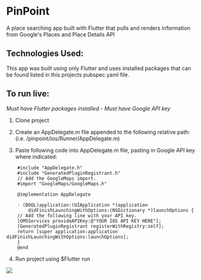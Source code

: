 # PinPoint
A place searching app built with Flutter that pulls and renders information from Google's Places and Place Details API

## Technologies Used:
This app was built using only Flutter and uses installed packages that can be found listed in this projects pubspec.yaml file.

## To run live:
*Must have Flutter packages installed - Must have Google API key*

1) Clone project
2) Create an AppDelegate.m file appended to the following relative path: (i.e. /pinpoint/ios/Runner/AppDelegate.m)

3) Paste following code into AppDelegate.m file, pasting in Google API key where indicated:

```
    #include "AppDelegate.h"
    #include "GeneratedPluginRegistrant.h"
    // Add the GoogleMaps import.
    #import "GoogleMaps/GoogleMaps.h"

    @implementation AppDelegate

    - (BOOL)application:(UIApplication *)application
        didFinishLaunchingWithOptions:(NSDictionary *)launchOptions {
    // Add the following line with your API key.
    [GMSServices provideAPIKey:@"YOUR IOS API KEY HERE"];
    [GeneratedPluginRegistrant registerWithRegistry:self];
    return [super application:application didFinishLaunchingWithOptions:launchOptions];
    }
    @end   
```

4) Run project using $Flutter run


![](petswipe.gif)